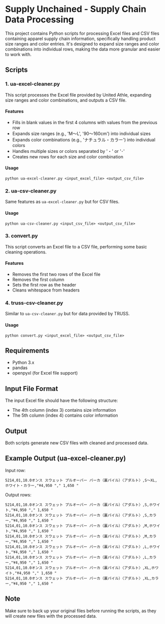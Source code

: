 # Supply Unchained - Supply Chain Data Processing

This project contains Python scripts for processing Excel files and CSV files containing apparel supply chain information, specifically handling product size ranges and color entries. It's designed to expand size ranges and color combinations into individual rows, making the data more granular and easier to work with.

## Scripts

### 1. ua-excel-cleaner.py

This script processes the Excel file provided by United Athle, expanding size ranges and color combinations, and outputs a CSV file.

#### Features

- Fills in blank values in the first 4 columns with values from the previous row
- Expands size ranges (e.g., 'M～L', '90～160cm') into individual sizes
- Expands color combinations (e.g., 'ナチュラル・カラー') into individual colors
- Handles multiple sizes or colors separated by '・' or '･'
- Creates new rows for each size and color combination

#### Usage

`python ua-excel-cleaner.py <input_excel_file> <output_csv_file>`

### 2. ua-csv-cleaner.py

Same features as `ua-excel-cleaner.py` but for CSV files.

#### Usage

`python ua-csv-cleaner.py <input_csv_file> <output_csv_file>`


### 3. convert.py

This script converts an Excel file to a CSV file, performing some basic cleaning operations.

#### Features

- Removes the first two rows of the Excel file
- Removes the first column
- Sets the first row as the header
- Cleans whitespace from headers

### 4. truss-csv-cleaner.py

Similar to `ua-csv-cleaner.py` but for data provided by TRUSS.

#### Usage

 `python convert.py <input_excel_file> <output_csv_file>`


## Requirements

- Python 3.x
- pandas
- openpyxl (for Excel file support)

## Input File Format

The input Excel file should have the following structure:
- The 4th column (index 3) contains size information
- The 5th column (index 4) contains color information

## Output

Both scripts generate new CSV files with cleaned and processed data.

## Example Output (ua-excel-cleaner.py)

Input row: 

```csv
5214,01,10.0オンス スウェット プルオーバー パーカ（裏パイル）〈アダルト〉,S～XL,ホワイト・カラー,"¥4,950 "," 1,650 "
```

Output rows: 

```csv
5214,01,10.0オンス スウェット プルオーバー パーカ（裏パイル）〈アダルト〉,S,ホワイト,"¥4,950 "," 1,650 "
5214,01,10.0オンス スウェット プルオーバー パーカ（裏パイル）〈アダルト〉,S,カラー,"¥4,950 "," 1,650 "
5214,01,10.0オンス スウェット プルオーバー パーカ（裏パイル）〈アダルト〉,M,ホワイト,"¥4,950 "," 1,650 "
5214,01,10.0オンス スウェット プルオーバー パーカ（裏パイル）〈アダルト〉,M,カラー,"¥4,950 "," 1,650 "
5214,01,10.0オンス スウェット プルオーバー パーカ（裏パイル）〈アダルト〉,L,ホワイト,"¥4,950 "," 1,650 "
5214,01,10.0オンス スウェット プルオーバー パーカ（裏パイル）〈アダルト〉,L,カラー,"¥4,950 "," 1,650 "
5214,01,10.0オンス スウェット プルオーバー パーカ（裏パイル）〈アダルト〉,XL,ホワイト,"¥4,950 "," 1,650 "
5214,01,10.0オンス スウェット プルオーバー パーカ（裏パイル）〈アダルト〉,XL,カラー,"¥4,950 "," 1,650 "
```

## Note

Make sure to back up your original files before running the scripts, as they will create new files with the processed data.
